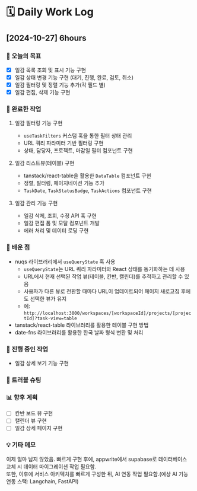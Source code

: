 # **🗓️** Daily Work Log

## [2024-10-27] 6hours

### 🎯 오늘의 목표

- [x] 일감 목록 조회 및 표시 기능 구현
- [x] 일감 상태 변경 기능 구현 (대기, 진행, 완료, 검토, 취소)
- [x] 일감 필터링 및 정렬 기능 추가(각 필드 별)
- [x] 일감 편집, 삭제 기능 구현

### 📝 완료한 작업

1. 일감 필터링 기능 구현

   - `useTaskFilters` 커스텀 훅을 통한 필터 상태 관리
   - URL 쿼리 파라미터 기반 필터링 구현
   - 상태, 담당자, 프로젝트, 마감일 필터 컴포넌트 구현

2. 일감 리스트뷰(테이블) 구현

   - tanstack/react-table을 활용한 `DataTable` 컴포넌트 구현
   - 정렬, 필터링, 페이지네이션 기능 추가
   - `TaskDate`, `TaskStatusBadge`, `TaskActions` 컴포넌트 구현

3. 일감 관리 기능 구현
   - 일감 삭제, 조회, 수정 API 훅 구현
   - 일감 편집 폼 및 모달 컴포넌트 개발
   - 에러 처리 및 데이터 로딩 구현

### 🧠 배운 점

- nuqs 라이브러리에서 `useQueryState` 훅 사용
  - `useQueryState`는 URL 쿼리 파라미터와 React 상태를 동기화하는 데 사용
  - URL에서 현재 선택된 작업 뷰(테이블, 칸반, 캘린더)를 추적하고 관리할 수 있음
  - 사용자가 다른 뷰로 전환할 때마다 URL이 업데이트되어 페이지 새로고침 후에도 선택한 뷰가 유지
  - 예: `http://localhost:3000/workspaces/[workspaceId]/projects/[projectId]?task-view=table`
- tanstack/react-table 라이브러리를 활용한 테이블 구현 방법
- date-fns 라이브러리를 활용한 한국 날짜 형식 변환 및 처리

### 🚧 진행 중인 작업

- 일감 상세 보기 기능 구현

### 🛑 트러블 슈팅

### 📊 향후 계획

- [ ] 칸반 보드 뷰 구현
- [ ] 캘린더 뷰 구현
- [ ] 일감 상세 페이지 구현

### 💡 기타 메모

이제 얼마 남지 않았음. 빠르게 구현 후에, appwrite에서 supabase로 데이터베이스 교체 시 데이터 마이그레이션 작업 필요함.<br>
또한, 이후에 서비스 아키텍처를 빠르게 구성한 뒤, AI 연동 작업 필요함.(예상 AI 기능 연동 스택: Langchain, FastAPI)
